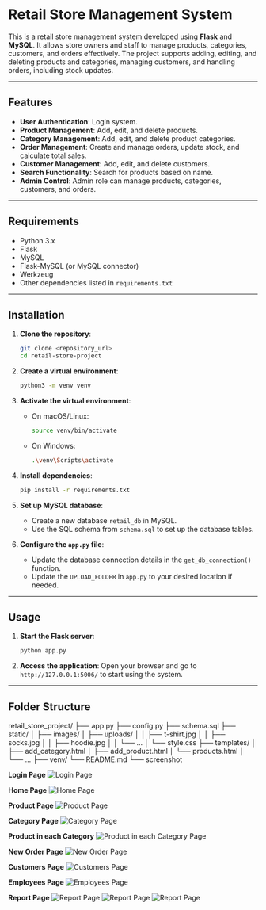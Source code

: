 # Retail Store Management System

This is a retail store management system developed using **Flask** and **MySQL**. It allows store owners and staff to manage products, categories, customers, and orders effectively. The project supports adding, editing, and deleting products and categories, managing customers, and handling orders, including stock updates.

---

## Features

- **User Authentication**: Login system.
- **Product Management**: Add, edit, and delete products.
- **Category Management**: Add, edit, and delete product categories.
- **Order Management**: Create and manage orders, update stock, and calculate total sales.
- **Customer Management**: Add, edit, and delete customers.
- **Search Functionality**: Search for products based on name.
- **Admin Control**: Admin role can manage products, categories, customers, and orders.

---

## Requirements

- Python 3.x
- Flask
- MySQL
- Flask-MySQL (or MySQL connector)
- Werkzeug
- Other dependencies listed in `requirements.txt`

---

## Installation

1. **Clone the repository**:
    ```bash
    git clone <repository_url>
    cd retail-store-project
    ```

2. **Create a virtual environment**:
    ```bash
    python3 -m venv venv
    ```

3. **Activate the virtual environment**:
    - On macOS/Linux:
      ```bash
      source venv/bin/activate
      ```
    - On Windows:
      ```bash
      .\venv\Scripts\activate
      ```

4. **Install dependencies**:
    ```bash
    pip install -r requirements.txt
    ```

5. **Set up MySQL database**:
    - Create a new database `retail_db` in MySQL.
    - Use the SQL schema from `schema.sql` to set up the database tables.

6. **Configure the `app.py` file**:
    - Update the database connection details in the `get_db_connection()` function.
    - Update the `UPLOAD_FOLDER` in `app.py` to your desired location if needed.

---

## Usage

1. **Start the Flask server**:
    ```bash
    python app.py
    ```

2. **Access the application**:
    Open your browser and go to `http://127.0.0.1:5006/` to start using the system.

---

## Folder Structure
retail_store_project/
├── app.py
├── config.py
├── schema.sql
├── static/
│   ├── images/
│   ├── uploads/
│   │   ├── t-shirt.jpg
│   │   ├── socks.jpg
│   │   ├── hoodie.jpg
│   │   └── ...
│   └── style.css
├── templates/
│   ├── add_category.html
│   ├── add_product.html
│   └── products.html
│   └── ...
├── venv/
└── README.md
└── screenshot

**Login Page**
![Login Page](screenshots/login.png)

**Home Page**
![Home Page](screenshots/homepage.png)

**Product Page**
![Product Page](screenshots/product.png)

**Category Page**
![Category Page](screenshots/category.png)

**Product in each Category**
![Product in each Category Page](screenshots/product-in-cloth-category.png)

**New Order Page**
![New Order Page](screenshots/new-order.png)

**Customers Page**
![Customers Page](screenshots/customers.png)

**Employees Page**
![Employees Page](screenshots/employees.png)

**Report Page**
![Report Page](screenshots/report1.png)
![Report Page](screenshots/report2.png)
![Report Page](screenshots/report3.png)




